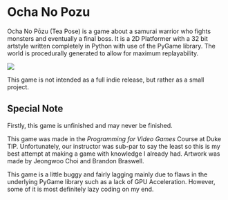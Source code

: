 # Ocha No Pozu

Ocha No Pōzu (Tea Pose) is a game about a samurai warrior who fights monsters and eventually a final boss.  It is a 2D Platformer with a 32 bit artstyle written completely in Python with use of the PyGame library.  The world is procedurally generated to allow for maximum replayability.

<img src="https://github.com/ComedicChimera/Ocha-No-Pozu/blob/master/assets/sprites/title_screen.png"/>

This game is not intended as a full indie release, but rather as a small project.

## Special Note
Firstly, this game is unfinished and may never be finished.

This game was made in the *Programming for Video Games* Course at Duke TIP.  Unfortunately, our instructor was sub-par to say the least so this is my best attempt at making a game with knowledge I already had.  Artwork was made by Jeongwoo Choi and Brandon Braswell.

This game is a little buggy and fairly lagging mainly due to flaws in the underlying PyGame library such as a lack of GPU Acceleration.  However, some of it is most definitely lazy coding on my end.
